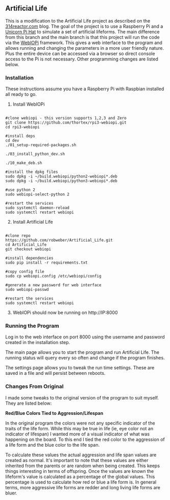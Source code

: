 ## Artificial Life

This is a modification to the Artificial Life project as described on the [314reactor.com](https://314reactor.com/2017/10/16/artificial-life-project/) blog. The goal of the project is to use a Raspberry Pi and a [Unicorn Pi Hat](https://shop.pimoroni.com/products/unicorn-hat) to simulate a set of artificial lifeforms. The main difference from this branch and the main branch is that this project will run the code via the [WebIOPi](http://webiopi.trouch.com/) framework. This gives a web interface to the program and allows running and changing the parameters in a more user friendly nature. Plus the entire device can be accessed via a browser so direct console access to the Pi is not necessary. Other programming changes are listed below. 


### Installation

These instructions assume you have a Raspberry Pi with Raspbian installed all ready to go. 

1. Install WebIOPi

```

#clone webiopi - this version supports 1,2,3 and Zero
git clone https://github.com/thortex/rpi3-webiopi.git
cd rpi3-webiopi

#install deps
cd dev
./01_setup-required-packages.sh

./03_install_python_dev.sh

./10_make_deb.sh

#install the dpkg files
sudo dpkg -i ~/build.webiopi/python2-webiopi*.deb
sudo dpkg -i ~/build.webiopi/python3-webiopi*.deb

#use python 2
sudo webiopi-select-python 2

#restart the services
sudo systemctl daemon-reload
sudo systemctl restart webiopi

```

2. Install Artificial Life 

```

#clone repo
https://github.com/robweber/Artificial_Life.git
cd Artificial_Life
git checkout webiopi

#install dependencies
sudo pip install -r requirements.txt

#copy config file
sudo cp webiopi.config /etc/webiopi/config

#generate a new password for web interface
sudo webiopi-passwd

#restart the services
sudo systemctl restart webiopi

```

3. WebIOPi should now be running on http://IP:8000


### Running the Program

Log in to the web interface on port 8000 using the username and password created in the installation step. 

The main page allows you to start the program and run Artificial Life. The running status will query every so often and change if the program finishes. 

The settings page allows you to tweak the run time settings. These are saved in a file and will persist between reboots. 

### Changes From Original

I made some tweaks to the original version of the program to suit myself. They are listed below: 

__Red/Blue Colors Tied to Aggression/Lifespan__

In the original program the colors were not any specific indicator of the traits of the life form. While this may be true in life (ie, eye color not an indicator of lifespan) I wanted more of a visual indicator of what was happening on the board. To this end I tied the red color to the aggression of a life form and the blue color to the life span. 

To calculate these values the actual aggression and life span values are created as normal. It's important to note that these values are either inherited from the parents or are random when being created. This keeps things interesting in terms of offspring. Once the values are known the lifeform's value is calculated as a percentage of the global values. This percentage is used to calculate how red or blue a life form is. In general terms, more aggressive life forms are redder and long living life forms are bluer.  
